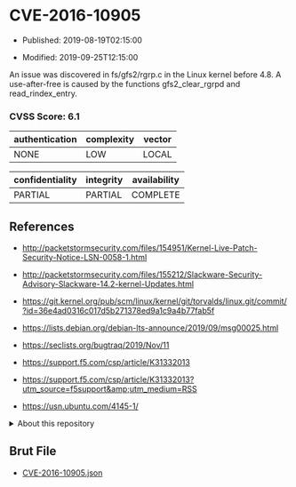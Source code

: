 # CVE-2016-10905

- Published: 2019-08-19T02:15:00

- Modified: 2019-09-25T12:15:00

An issue was discovered in fs/gfs2/rgrp.c in the Linux kernel before 4.8. A use-after-free is caused by the functions gfs2_clear_rgrpd and read_rindex_entry.

### CVSS Score: **6.1**

| authentication | complexity | vector |
| --- | --- | --- |
| NONE | LOW | LOCAL |

| confidentiality | integrity | availability |
| --- | --- | --- |
| PARTIAL | PARTIAL | COMPLETE |

## References

* http://packetstormsecurity.com/files/154951/Kernel-Live-Patch-Security-Notice-LSN-0058-1.html

* http://packetstormsecurity.com/files/155212/Slackware-Security-Advisory-Slackware-14.2-kernel-Updates.html

* https://git.kernel.org/pub/scm/linux/kernel/git/torvalds/linux.git/commit/?id=36e4ad0316c017d5b271378ed9a1c9a4b77fab5f

* https://lists.debian.org/debian-lts-announce/2019/09/msg00025.html

* https://seclists.org/bugtraq/2019/Nov/11

* https://support.f5.com/csp/article/K31332013

* https://support.f5.com/csp/article/K31332013?utm_source=f5support&amp;utm_medium=RSS

* https://usn.ubuntu.com/4145-1/

<details>
<summary>About this repository</summary> 

  This repository is part of the project [Live Hack CVE](https://github.com/Live-Hack-CVE). Main website can be found [www.live-hack.org](https://www.live-hack.org) 
  
  Made by [Sn0wAlice](https://github.com/Sn0wAlice) for the people that care about security and need to have a feed of the latest CVEs. Hope you enjoy it, don't forget to star the repo and follow me on [Twitter](https://twitter.com/Sn0wAlice) and [Github](https://github.com/Sn0wAlice). And that is my [personnal website](https://www.alice-snow.me/)

  - [Home Page](https://github.com/Live-Hack-CVE)
  - [Framework](https://github.com/Live-Hack-CVE/cve-framework)
  - [CVE database](https://github.com/Live-Hack-CVE/full_database)
  - [Changelog](https://github.com/Live-Hack-CVE/Changelog)
</details>

## Brut File

* [CVE-2016-10905.json](https://raw.githubusercontent.com/Live-Hack-CVE/full_database/main/cves/2016/CVE-2016-10905.json)

